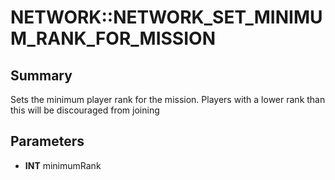 # NETWORK::NETWORK_SET_MINIMUM_RANK_FOR_MISSION

## Summary
Sets the minimum player rank for the mission. Players with a lower rank than this will be discouraged from joining

## Parameters
* **INT** minimumRank